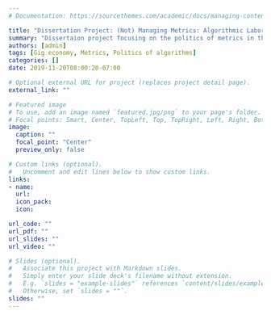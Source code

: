 ```yaml
---
# Documentation: https://sourcethemes.com/academic/docs/managing-content/

title: "Dissertation Project: (Not) Managing Metrics: Algorithmic Labor Control and Resistance in the Gig Economy"
summary: "Dissertaion project focusing on the politics of metrics in the gig economy"
authors: [admin]
tags: [Gig economy, Metrics, Politics of algorithms]
categories: []
date: 2019-11-20T08:00:20-07:00

# Optional external URL for project (replaces project detail page).
external_link: ""

# Featured image
# To use, add an image named `featured.jpg/png` to your page's folder.
# Focal points: Smart, Center, TopLeft, Top, TopRight, Left, Right, BottomLeft, Bottom, BottomRight.
image:
  caption: ""
  focal_point: "Center"
  preview_only: false

# Custom links (optional).
#   Uncomment and edit lines below to show custom links.
links:
- name: 
  url: 
  icon_pack: 
  icon: 

url_code: ""
url_pdf: ""
url_slides: ""
url_video: ""

# Slides (optional).
#   Associate this project with Markdown slides.
#   Simply enter your slide deck's filename without extension.
#   E.g. `slides = "example-slides"` references `content/slides/example-slides.md`.
#   Otherwise, set `slides = ""`.
slides: ""
---
```




